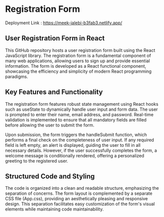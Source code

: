 # Registration Form

Deployment Link : https://meek-jalebi-b3fab3.netlify.app/
## User Registration Form in React

This GitHub repository hosts a user registration form built using the React JavaScript library. The registration form is a fundamental component of many web applications, allowing users to sign up and provide essential information. The form is developed as a React functional component, showcasing the efficiency and simplicity of modern React programming paradigms.

## Key Features and Functionality

The registration form features robust state management using React hooks such as useState to dynamically handle user input and form data. The user is prompted to enter their name, email address, and password. Real-time validation is implemented to ensure that all mandatory fields are filled before allowing the user to submit the form.

Upon submission, the form triggers the handleSubmit function, which performs a final check on the completeness of user input. If any required field is left empty, an alert is displayed, guiding the user to fill in all necessary details. However, if the user successfully completes the form, a welcome message is conditionally rendered, offering a personalized greeting to the registered user.

## Structured Code and Styling


The code is organized into a clean and readable structure, emphasizing the separation of concerns. The form layout is complemented by a separate CSS file (App.css), providing an aesthetically pleasing and responsive design. This separation facilitates easy customization of the form's visual elements while maintaining code maintainability.


